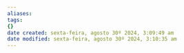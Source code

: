 ```yaml
---
aliases: 
tags: 
{}
date created: sexta-feira, agosto 30º 2024, 3:09:49 am
date modified: sexta-feira, agosto 30º 2024, 3:10:35 am
---
```

